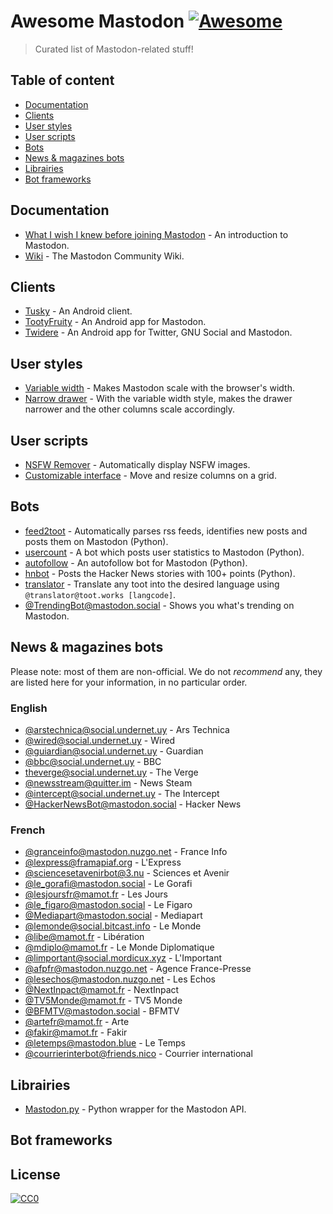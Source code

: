 # Awesome Mastodon [![Awesome](https://cdn.rawgit.com/sindresorhus/awesome/d7305f38d29fed78fa85652e3a63e154dd8e8829/media/badge.svg)](https://github.com/sindresorhus/awesome)

> Curated list of Mastodon-related stuff!

## Table of content

* [Documentation](#documentation)
* [Clients](#clients)
* [User styles](#user-styles)
* [User scripts](#user-scripts)
* [Bots](#bots)
* [News & magazines bots](#news-magazines-bots)
* [Librairies](#librairies)
* [Bot frameworks](#bot-frameworks)

## Documentation

* [What I wish I knew before joining Mastodon](https://hackernoon.com/what-i-wish-i-knew-before-joining-mastodon-7a17e7f12a2b) - An introduction to Mastodon.
* [Wiki](https://en.mstdn.wiki/Main_Page) - The Mastodon Community Wiki.

## Clients

* [Tusky](https://play.google.com/store/apps/details?id=com.keylesspalace.tusky) - An Android client.
* [TootyFruity](https://play.google.com/store/apps/details?id=ch.kevinegli.tootyfruity221258) - An Android app for Mastodon.
* [Twidere](https://f-droid.org/repository/browse/?fdid=org.mariotaku.twidere) - An Android app for Twitter, GNU Social and Mastodon.

## User styles

* [Variable width](https://userstyles.org/styles/139721/mastodon-variable-width) - Makes Mastodon scale with the browser's width.
* [Narrow drawer](https://userstyles.org/styles/141457/mastodon-dynamic-wide-columns-narrow-drawer) - With the variable width style, makes the drawer narrower and the other columns scale accordingly.

## User scripts

* [NSFW Remover](https://greasyfork.org/fr/scripts/29228-mastodon-nsfw-remover) - Automatically display NSFW images.
* [Customizable interface](https://openuserjs.org/scripts/bl00m/Mastodon_Customizable_Interface) - Move and resize columns on a grid.

## Bots

* [feed2toot](https://gitlab.com/chaica/feed2toot) - Automatically parses rss feeds, identifies new posts and posts them on Mastodon (Python).
* [usercount](https://github.com/josefkenny/usercount) - A bot which posts user statistics to Mastodon (Python).
* [autofollow](https://github.com/gled-rs/mastodon-autofollow) - An autofollow bot for Mastodon (Python).
* [hnbot](https://github.com/raymestalez/mastodon-hnbot) - Posts the Hacker News stories with 100+ points (Python).
* [translator](https://christopher.su/projects/translator/) - Translate any toot into the desired language using `@translator@toot.works [langcode]`.
* [@TrendingBot@mastodon.social](https://mastodon.social/@TrendingBot) - Shows you what's trending on Mastodon.

## News & magazines bots
Please note: most of them are non-official. We do not *recommend* any, they are listed here for your information, in no particular order.

### English

* [@arstechnica@social.undernet.uy](https://social.undernet.uy/arstechnica) - Ars Technica
* [@wired@social.undernet.uy](https://social.undernet.uy/wired) - Wired
* [@guiardian@social.undernet.uy](https://social.undernet.uy/guardian) - Guardian
* [@bbc@social.undernet.uy](https://social.undernet.uy/bbc) - BBC
* [theverge@social.undernet.uy](https://social.undernet.uy/theverge) - The Verge
* [@newsstream@quitter.im](https://quitter.im/newsstream) - News Steam
* [@intercept@social.undernet.uy](https://social.undernet.uy/intercept) - The Intercept
* [@HackerNewsBot@mastodon.social](https://mastodon.social/@HackerNewsBot) - Hacker News

### French

* [@granceinfo@mastodon.nuzgo.net](https://mastodon.nuzgo.net/@franceinfo) - France Info
* [@lexpress@framapiaf.org](https://framapiaf.org/@lexpress) - L'Express
* [@sciencesetavenirbot@3.nu](https://3.nu/@sciencesetavenir) - Sciences et Avenir
* [@le_gorafi@mastodon.social](https://mastodon.social/@le_gorafi) - Le Gorafi
* [@lesjoursfr@mamot.fr](https://mamot.fr/@lesjoursfr) - Les Jours
* [@le_figaro@mastodon.social](https://mastodon.social/@le_figuaro) - Le Figaro
* [@Mediapart@mastodon.social](https://mastodon.social/@Mediapart) - Mediapart
* [@lemonde@social.bitcast.info](https://social.bitcast.info/lemonde) - Le Monde
* [@libe@mamot.fr](https://mamot.fr/@libe) - Libération
* [@mdiplo@mamot.fr](https://mamot.fr/@mdiplo) - Le Monde Diplomatique
* [@limportant@social.mordicux.xyz](https://social.mordicux.xyz/@limportant) - L'Important
* [@afpfr@mastodon.nuzgo.net](https://mastodon.nuzgo.net/@afpfr) - Agence France-Presse
* [@lesechos@mastodon.nuzgo.net](https://mastodon.nuzgo.net/@lesechos) - Les Echos
* [@NextInpact@mamot.fr](https://mamot.fr/@NextInpact) - NextInpact
* [@TV5Monde@mamot.fr](https://mamot.fr/@TV5Monde) - TV5 Monde
* [@BFMTV@mastodon.social](https://mastodon.social/@BFMTV) - BFMTV
* [@artefr@mamot.fr](https://mamot.fr/@artefr) - Arte
* [@fakir@mamot.fr](https://mamot.fr/@fakir) - Fakir
* [@letemps@mastodon.blue](https://mamot.fr/@fakir) - Le Temps
* [@courrierinterbot@friends.nico](https://friends.nico/@courrierinterbot) - Courrier international

## Librairies

* [Mastodon.py](https://github.com/halcy/Mastodon.py) - Python wrapper for the Mastodon API.

## Bot frameworks


## License

[![CC0](http://mirrors.creativecommons.org/presskit/buttons/88x31/svg/cc-zero.svg)](https://creativecommons.org/publicdomain/zero/1.0/)
